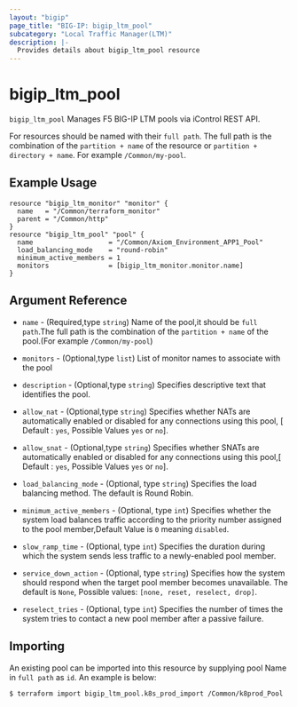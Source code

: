 ```yaml
---
layout: "bigip"
page_title: "BIG-IP: bigip_ltm_pool"
subcategory: "Local Traffic Manager(LTM)"
description: |-
  Provides details about bigip_ltm_pool resource
---
```


# bigip\_ltm\_pool

`bigip_ltm_pool` Manages F5 BIG-IP LTM pools via iControl REST API.

For resources should be named with their `full path`. The full path is the combination of the `partition + name` of the resource or  `partition + directory + name`.
For example `/Common/my-pool`.

## Example Usage

```hcl
resource "bigip_ltm_monitor" "monitor" {
  name   = "/Common/terraform_monitor"
  parent = "/Common/http"
}
resource "bigip_ltm_pool" "pool" {
  name                   = "/Common/Axiom_Environment_APP1_Pool"
  load_balancing_mode    = "round-robin"
  minimum_active_members = 1
  monitors               = [bigip_ltm_monitor.monitor.name]
}
```      

## Argument Reference

* `name` - (Required,type `string`) Name of the pool,it should be `full path`.The full path is the combination of the `partition + name` of the pool.(For example `/Common/my-pool`)

* `monitors` - (Optional,type `list`) List of monitor names to associate with the pool

* `description` - (Optional,type `string`) Specifies descriptive text that identifies the pool. 

* `allow_nat` - (Optional,type `string`) Specifies whether NATs are automatically enabled or disabled for any connections using this pool, [ Default : `yes`, Possible Values `yes` or `no`].

* `allow_snat` - (Optional,type `string`) Specifies whether SNATs are automatically enabled or disabled for any connections using this pool,[ Default : `yes`, Possible Values `yes` or `no`].

* `load_balancing_mode` - (Optional, type `string`) Specifies the load balancing method. The default is Round Robin.

* `minimum_active_members` - (Optional, type `int`) Specifies whether the system load balances traffic according to the priority number assigned to the pool member,Default Value is `0` meaning `disabled`.

* `slow_ramp_time` - (Optional, type `int`) Specifies the duration during which the system sends less traffic to a newly-enabled pool member.

* `service_down_action` - (Optional, type `string`) Specifies how the system should respond when the target pool member becomes unavailable. The default is `None`, Possible values: `[none, reset, reselect, drop]`.

* `reselect_tries` - (Optional, type `int`) Specifies the number of times the system tries to contact a new pool member after a passive failure.

## Importing
An existing pool can be imported into this resource by supplying pool Name in `full path` as `id`.
An example is below:
```sh
$ terraform import bigip_ltm_pool.k8s_prod_import /Common/k8prod_Pool

```
